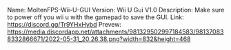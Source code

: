 Name: MoltenFPS-Wii-U-GUI
Version: Wii U Gui V1.0
Description: Make sure to power off you wii u with the gamepad to save the GUI. 
Link: https://discord.gg/Tr9YHxHybd
Prevew: https://media.discordapp.net/attachments/981329502997184583/981370838332866671/2022-05-31_20.26.38.png?width=832&height=468
